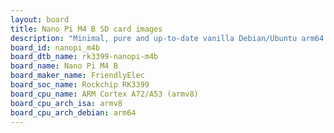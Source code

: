 ```yaml
---
layout: board
title: Nano Pi M4 B SD card images
description: "Minimal, pure and up-to-date vanilla Debian/Ubuntu arm64 SD card images for Nano Pi M4 B by FriendlyElec, SoC: Rockchip RK3399, CPU ISA: armv8"
board_id: nanopi_m4b
board_dtb_name: rk3399-nanopi-m4b
board_name: Nano Pi M4 B
board_maker_name: FriendlyElec
board_soc_name: Rockchip RK3399
board_cpu_name: ARM Cortex A72/A53 (armv8)
board_cpu_arch_isa: armv8
board_cpu_arch_debian: arm64
---
```

